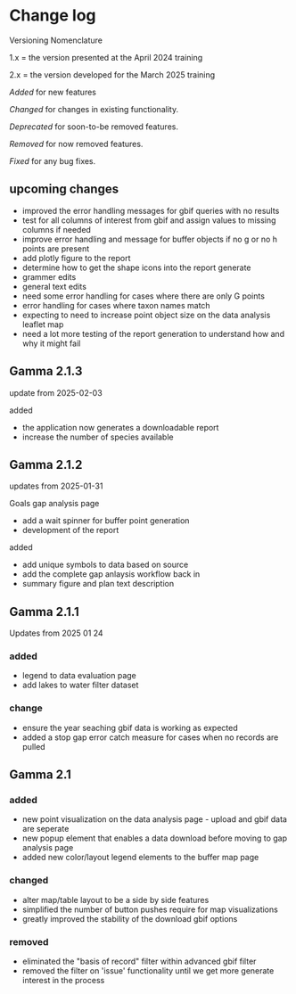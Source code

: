 # Change log 

Versioning Nomenclature

1.x = the version presented at the April 2024 training 

2.x = the version developed for the March 2025 training 

*Added* for new features 

*Changed* for changes in existing functionality.

*Deprecated* for soon-to-be removed features.

*Removed* for now removed features.

*Fixed* for any bug fixes. 


## upcoming changes 
- improved the error handling messages for gbif queries with no results 
- test for all columns of interest from gbif and assign values to missing columns if needed
- improve error handling and message for buffer objects if no g or no h points are present 
- add plotly figure to the report 
- determine how to get the shape icons into the report generate 
- grammer edits 
- general text edits 
- need some error handling for cases where there are only G points 
- error handling for cases where taxon names match 
- expecting to need to increase point object size on the data analysis leaflet map
- need a lot more testing of the report generation to understand how and why it might fail 


## Gamma 2.1.3 
update from 2025-02-03


added 
- the application now generates a downloadable report 
- increase the number of species available 


## Gamma 2.1.2
updates from 2025-01-31

Goals 
gap analysis page 
- add a wait spinner for buffer point generation 
- development of the report 

added 
- add unique symbols to data based on source 
- add the complete gap anlaysis workflow back in 
- summary figure and plan text description 


## Gamma 2.1.1
Updates from 2025 01 24 

### added 
- legend to data evaluation page 
- add lakes to water filter dataset 


### change 
- ensure the year seaching  gbif data is working as expected
- added a stop gap error catch measure for cases when no records are pulled 


## Gamma 2.1 

### added 
- new point visualization on the data analysis page - upload and gbif data are seperate 
- new popup element that enables a data download before moving to gap analysis page 
- added new color/layout legend elements to the buffer map page 

### changed 

- alter map/table layout to be a side by side features 
- simplified the number of button pushes require for map visualizations 
- greatly improved the stability of the download gbif options 


### removed 

- eliminated the "basis of record" filter within advanced gbif filter 
- removed the filter on 'issue' functionality until we get more generate interest in the process